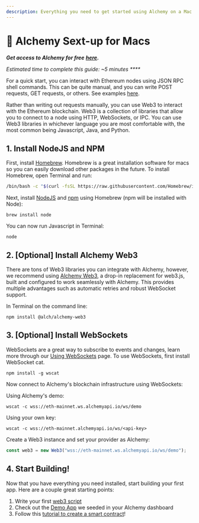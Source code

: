 ```yaml
---
description: Everything you need to get started using Alchemy on a Mac.
---
```


# 🍎 Alchemy Sext-up for Macs

_**Get access to Alchemy for free**_ [_**here**_](https://alchemy.com/?r=affiliate:186ee05a-043c-44a8-b3ee-e5a05c8dba04)_**.**_

_Estimated time to complete this guide: ~5 minutes ****_

For a quick start, you can interact with Ethereum nodes using JSON RPC shell commands. This can be quite manual, and you can write POST requests, GET requests, or others. See examples [here](../introduction/getting-started.md#2-make-a-request).

Rather than writing out requests manually, you can use Web3 to interact with the Ethereum blockchain. Web3 is a collection of libraries that allow you to connect to a node using HTTP, WebSockets, or IPC. You can use Web3 libraries in whichever language you are most comfortable with, the most common being Javascript, Java, and Python.

## 1. Install NodeJS and NPM

First, install [Homebrew](https://brew.sh/). Homebrew is a great installation software for macs so you can easily download other packages in the future. To install Homebrew, open Terminal and run:

```bash
/bin/bash -c "$(curl -fsSL https://raw.githubusercontent.com/Homebrew/install/master/install.sh)"
```

Next, install [NodeJS](https://nodejs.org/en/) and [npm](https://www.npmjs.com/) using Homebrew \(npm will be installed with Node\):

```text
brew install node
```

You can now run Javascript in Terminal:

```text
node
```

## 2. \[Optional\] Install Alchemy Web3

There are tons of Web3 libraries you can integrate with Alchemy, however, we recommend using [Alchemy Web3](../documentation/alchemy-web3/), a drop-in replacement for web3.js, built and configured to work seamlessly with Alchemy. This provides multiple advantages such as automatic retries and robust WebSocket support.

In Terminal on the command line:

```text
npm install @alch/alchemy-web3
```

## 3. \[Optional\] Install WebSockets 

WebSockets are a great way to subscribe to events and changes, learn more through our [Using WebSockets](using-websockets.md) page. To use WebSockets, first install WebSocket cat.

```text
npm install -g wscat
```

Now connect to Alchemy's blockchain infrastructure using WebSockets:

Using Alchemy's demo: 

```text
wscat -c wss://eth-mainnet.ws.alchemyapi.io/ws/demo
```

Using your own key:

```text
wscat -c wss://eth-mainnet.alchemyapi.io/ws/<api-key>
```

Create a Web3 instance and set your provider as Alchemy:

```javascript
const web3 = new Web3("wss://eth-mainnet.ws.alchemyapi.io/ws/demo");
```

## 4. Start Building! 

Now that you have everything you need installed, start building your first app. Here are a couple great starting points:

1. Write your first [web3 script](../tutorials/simple-web3-script.md) 
2. Check out the [Demo App](demo-app.md) we seeded in your Alchemy dashboard
3. Follow this [tutorial to create a smart contract](../tutorials/hello-world-smart-contract/)! 

